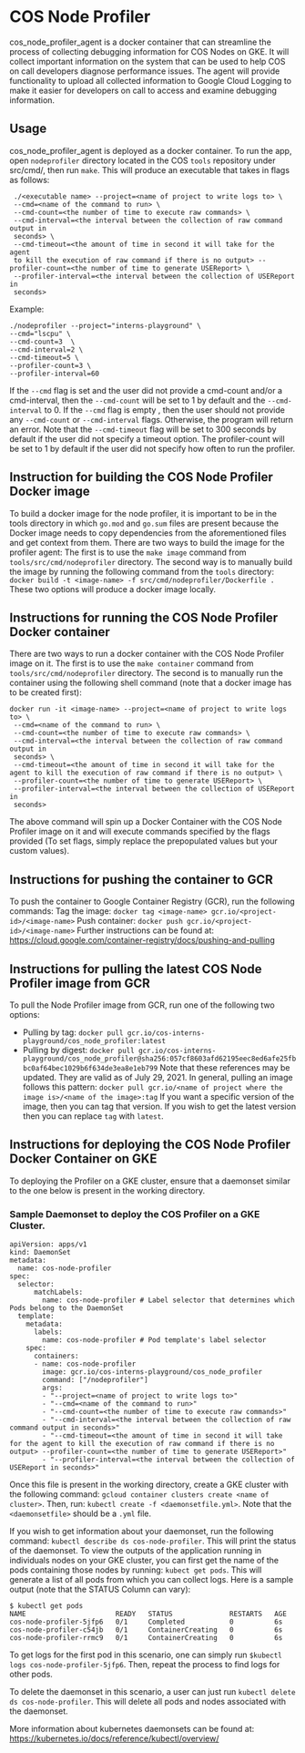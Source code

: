 # COS Node Profiler

cos\_node\_profiler\_agent is a docker container that can streamline the process of
collecting debugging information for COS Nodes on GKE. It will collect important
information on the system that can be used to help COS on call developers diagnose
performance issues. The agent will provide functionality to upload all collected
information to Google Cloud Logging to make it easier for developers on call to
access and examine debugging information.

## Usage

cos\_node\_profiler\_agent is deployed as a docker container. To run the
app, open `nodeprofiler` directory located in the COS `tools` repository under
src/cmd/, then run `make`. This will produce an executable that takes in flags as follows:
```
 ./<executable name> --project=<name of project to write logs to> \
 --cmd=<name of the command to run> \
 --cmd-count=<the number of time to execute raw commands> \
 --cmd-interval=<the interval between the collection of raw command output in
 seconds> \
 --cmd-timeout=<the amount of time in second it will take for the agent
 to kill the execution of raw command if there is no output> --profiler-count=<the number of time to generate USEReport> \
 --profiler-interval=<the interval between the collection of USEReport in
 seconds>
```

Example:
```
./nodeprofiler --project="interns-playground" \
--cmd="lscpu" \
--cmd-count=3  \
--cmd-interval=2 \
--cmd-timeout=5 \
--profiler-count=3 \
--profiler-interval=60
```

If the `--cmd` flag is set and the user did not provide a cmd-count and/or a
cmd-interval, then the `--cmd-count` will be set to 1 by default and the
`--cmd-interval` to 0. If the `--cmd` flag is empty , then the user should not
provide any `--cmd-count` or `--cmd-interval` flags. Otherwise, the program will
return an error. Note that the `--cmd-timeout` flag will be set to 300 seconds
by default if the user did not specify a timeout option. The profiler-count will
be set to 1 by default if the user did not specify how often to run the profiler.

## Instruction for building the COS Node Profiler Docker image

To build a docker image for the node profiler, it is important to be in the
tools directory in which `go.mod` and `go.sum` files are present because the
Docker image needs to copy dependencies from the aforementioned files and get
context from them. There are two ways to build the image for the profiler agent:
The first is to use the `make image` command from `tools/src/cmd/nodeprofiler`
directory. The second way is to manually build the image by running the
following command from the `tools` directory:
`docker build -t <image-name> -f src/cmd/nodeprofiler/Dockerfile .` These two
options will produce a docker image locally.

## Instructions for running the COS Node Profiler Docker container

There are two ways to run a docker container with the COS Node Profiler image on
it. The first is to use the `make container` command from
`tools/src/cmd/nodeprofiler` directory. The second is to manually run the
container using the following shell command (note that a docker image has to be
created first):
```
docker run -it <image-name> --project=<name of project to write logs to> \
 --cmd=<name of the command to run> \
 --cmd-count=<the number of time to execute raw commands> \
 --cmd-interval=<the interval between the collection of raw command output in
 seconds> \
 --cmd-timeout=<the amount of time in second it will take for the agent to kill the execution of raw command if there is no output> \
 --profiler-count=<the number of time to generate USEReport> \
 --profiler-interval=<the interval between the collection of USEReport in
 seconds>
```
The above command will spin up a Docker Container with the COS Node Profiler
image on it and will execute commands specified by the flags provided (To set
flags, simply replace the prepopulated values but your custom values).

## Instructions for pushing the container to GCR

To push the container to Google Container Registry (GCR), run the following
commands:
Tag the image: `docker tag <image-name> gcr.io/<project-id>/<image-name>`
Push container: `docker push gcr.io/<project-id>/<image-name>`
Further instructions can be found at: https://cloud.google.com/container-registry/docs/pushing-and-pulling

## Instructions for pulling the latest COS Node Profiler image from GCR

To pull the Node Profiler image from GCR, run one of the following two options:
- Pulling by tag:
`docker pull gcr.io/cos-interns-playground/cos_node_profiler:latest`
- Pulling by digest:
`docker pull gcr.io/cos-interns-playground/cos_node_profiler@sha256:057cf8603afd62195eec8ed6afe25fbbc0af64bec1029b6f634de3ea8e1eb799`
Note that these references may be updated. They are valid as of July 29, 2021.
In general, pulling an image follows this pattern:
`docker pull gcr.io/<name of project where the image is>/<name of the image>:tag`
If you want a specific version of the image, then you can tag that version. If
you wish to get the latest version then you can replace `tag` with `latest`.

## Instructions for deploying the COS Node Profiler Docker Container on GKE

To deploying the Profiler on a GKE cluster, ensure that a daemonset similar to
the one below is present in the working directory.

### Sample Daemonset to deploy the COS Profiler on a GKE Cluster.

```
apiVersion: apps/v1
kind: DaemonSet
metadata:
  name: cos-node-profiler
spec:
  selector:
      matchLabels:
        name: cos-node-profiler # Label selector that determines which Pods belong to the DaemonSet
  template:
    metadata:
      labels:
        name: cos-node-profiler # Pod template's label selector
    spec:
      containers:
      - name: cos-node-profiler
        image: gcr.io/cos-interns-playground/cos_node_profiler
        command: ["/nodeprofiler"]
        args:
        - "--project=<name of project to write logs to>"
        - "--cmd=<name of the command to run>"
        - "--cmd-count=<the number of time to execute raw commands>"
        - "--cmd-interval=<the interval between the collection of raw command output in seconds>"
        - "--cmd-timeout=<the amount of time in second it will take for the agent to kill the execution of raw command if there is no output> --profiler-count=<the number of time to generate USEReport>"
        - "--profiler-interval=<the interval between the collection of USEReport in seconds>"
```
Once this file is present in the working directory, create a GKE cluster with
the following command: `gcloud container clusters create <name of cluster>`.
Then, run: `kubectl create -f <daemonsetfile.yml>`. Note that the `<daemonsetfile>`
should be a `.yml` file.

If you wish to get information about your daemonset, run the following command:
`kubectl describe ds cos-node-profiler`. This will print the status of the
daemonset. To view the outputs of the application running in individuals nodes
on your GKE cluster, you can first get the name of the pods containing those
nodes by running: `kubect get pods`. This will generate a list of all pods from
which you can collect logs.
Here is a sample output (note that the STATUS Column can vary):
```
$ kubectl get pods
NAME                      READY   STATUS              RESTARTS   AGE
cos-node-profiler-5jfp6   0/1     Completed           0          6s
cos-node-profiler-c54jb   0/1     ContainerCreating   0          6s
cos-node-profiler-rrmc9   0/1     ContainerCreating   0          6s
```
To get logs for the first pod in this scenario, one can simply run `$kubectl logs cos-node-profiler-5jfp6`.
Then, repeat the process to find logs for other pods.

To delete the daemonset in this scenario, a user can just run `kubectl delete ds cos-node-profiler`. This will
delete all pods and nodes associated with the daemonset.

More information about kubernetes daemonsets can be found at: https://kubernetes.io/docs/reference/kubectl/overview/
